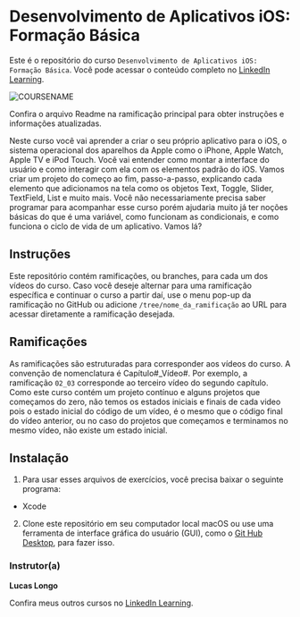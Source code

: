 # Desenvolvimento de Aplicativos iOS: Formação Básica 

Este é o repositório do curso `Desenvolvimento de Aplicativos iOS: Formação Básica`. Você pode acessar o conteúdo completo no [LinkedIn Learning][lil-course-url]. 

![COURSENAME][lil-thumbnail-url] 

Confira o arquivo Readme na ramificação principal para obter instruções e informações atualizadas. 

Neste curso você vai aprender a criar o seu próprio aplicativo para o iOS, o sistema operacional dos aparelhos da Apple como o iPhone, Apple Watch, Apple TV e iPod Touch. Você vai entender como montar a interface do usuário e como interagir com ela com os elementos padrão do iOS. Vamos criar um projeto do começo ao fim, passo-a-passo, explicando cada elemento que adicionamos na tela como os objetos Text, Toggle, Slider, TextField, List e muito mais. Você não necessariamente precisa saber programar para acompanhar esse curso porém ajudaria muito já ter noções básicas do que é uma variável, como funcionam as condicionais, e como funciona o ciclo de vida de um aplicativo. Vamos lá?
 

## Instruções 

Este repositório contém ramificações, ou branches, para cada um dos vídeos do curso. Caso você deseje alternar para uma ramificação específica e continuar o curso a partir daí, use o menu pop-up da ramificação no GitHub ou adicione `/tree/nome_da_ramificação` ao URL para acessar diretamente a ramificação desejada. 


## Ramificações 

As ramificações são estruturadas para corresponder aos vídeos do curso. A convenção de nomenclatura é Capítulo#_Vídeo#. Por exemplo, a ramificação `02_03` corresponde ao terceiro vídeo do segundo capítulo. Como este curso contém um projeto contínuo e alguns projetos que começamos do zero, não temos os estados iniciais e finais de cada video pois o estado inicial do código de um vídeo, é o mesmo que o código final do vídeo anterior, ou no caso do projetos que começamos e terminamos no mesmo vídeo, não existe um estado inicial. 


## Instalação 

1. Para usar esses arquivos de exercícios, você precisa baixar o seguinte programa: 

- Xcode

 

2. Clone este repositório em seu computador local macOS ou use uma ferramenta de interface gráfica do usuário (GUI), como o [Git Hub Desktop], para fazer isso. 



### Instrutor(a) 

 

**Lucas Longo** 

 

Confira meus outros cursos no [LinkedIn Learning](https://www.linkedin.com/learning/instructors/lucas-longo). 

 

[0]: # (Replace these placeholder URLs with actual course URLs) 

[lil-course-url]: https://www.linkedin.com/learning/desenvolvimento-de-aplicativos-ios-formacao-basica/crie-um-aplicativo-em-uma-tarde 
[lil-thumbnail-url]: https://cdn.lynda.com/course/2468072/2468072-1655127592457-16x9.jpg

[Git Hub Desktop]: https://desktop.github.com/ 
